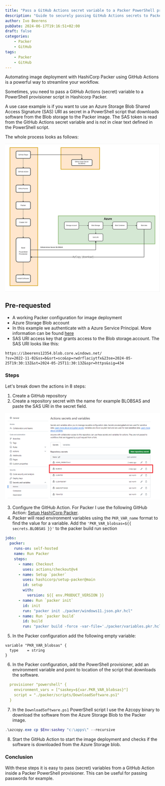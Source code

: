 ```yaml
---
title: "Pass a GitHub Actions secret variable to a Packer PowerShell provider"
description: "Guide to securely passing GitHub Actions secrets to Packer PowerShell provisioner scripts."
author: Ivo Beerens
pubDate: 2024-06-17T19:16:51+02:00
draft: false
categories:
    - Packer
    - GitHub
tags:
    - Packer
    - GitHub
---
```


Automating image deployment with HashiCorp Packer using GitHub Actions is a powerful way to streamline your workflow.

Sometimes, you need to pass a GitHub Actions (secret) variable to a PowerShell provisioner script in Hashicorp Packer.

A use case example is if you want to use an Azure Storage Blob Shared Access Signature (SAS) URI as secret in a PowerShell script that downloads software from the Blob storage to the Packer image.
The SAS token is read from the GitHub Actions secret variable and is not in clear text defined in the PowerShell script.

The whole process looks as follows:

![GitHub Actions Secrets](images/github.jpg)

## Pre-requested
- A working Packer configuration for image deployment
- Azure Storage Blob account
- In this example we authenticate with a Azure Service Principal. More information can be found [here](https://developer.hashicorp.com/packer/integrations/hashicorp/azure)
- SAS URI access key that grants access to the Blob storage.account. The SAS URI looks like this:
```
https://ibeerens12354.blob.core.windows.net/
?sv=2022-11-02&ss=b&srt=sco&sp=rwdrflaciytfx&23se=2024-05-25T19:30:13Z&st=2024-05-25T11:30:13Z&spr=https&sig=434
```

### Steps
Let's break down the actions in 8 steps:
1. Create a GitHub repository
2. Create a repository secret with the name for example BLOBSAS and paste the SAS URI in the secret field.

![GitHub Actions Secrets](images/1.png)

3. Configure the GitHub Action. For Packer I use the following GitHub Action: [Setup HashiCorp Packer](https://github.com/marketplace/actions/setup-hashicorp-packer).
4. Packer will read environment variables using the  `PKR_VAR_name` format to find the value for a variable. Add the `'PKR_VAR_blobsas=${{ secrets.BLOBSAS }}'` to the packer build run section

```yaml
jobs:
  packer:
    runs-on: self-hosted
    name: Run Packer
    steps:
      - name: Checkout
        uses: actions/checkout@v4
      - name: Setup `packer`
        uses: hashicorp/setup-packer@main
        id: setup
        with:
          version: ${{ env.PRODUCT_VERSION }}
      - name: Run `packer init`
        id: init
        run: "packer init ./packer/windows11.json.pkr.hcl"
      - name: Run `packer build`
        id: build
        run: "packer build -force -var-file='./packer/variables.pkr.hcl' -var 'client_id=${{ secrets.CLIENTID }}' -var 'client_secret= ${{ secrets.CLIENTSECRET }}' -var 'subscription_id=${{ secrets.SUBSCRIPTIONID }}' -var 'tenant_id=${{ secrets.TENANTID }}' -var 'PKR_VAR_blobsas=${{ secrets.BLOBSAS }}' './packer/windows11.json.pkr.hcl'"
```

5. In the Packer configuration add the following empty variable:

```hcl
variable "PKR_VAR_blobsas" {
  type    = string
}
```

6. In the Packer configuration, add the PowerShell provisioner, add an environment variable and point to location of the script that downloads the software.

```yaml
  provisioner "powershell" {
    environment_vars = ["saskey=${var.PKR_VAR_blobsas}"]
    script = "./packer/scripts/DownloadSoftware.ps1"
  }
```

7. In the `DownloadSoftware.ps1` PowerShell script I use the Azcopy  binary to download the software from the Azure Storage Blob to the Packer image.

```powershell
.\azcopy.exe cp $Env:saskey "c:\apps\" --recursive
```

8. Start the GitHub Action to start the image deployment and checks if the software is downloaded from the Azure Storage blob.

### Conclusion

With these steps it is easy to pass (secret) variables from a GitHub Action inside a Packer PowerShell provisioner. This can be useful for passing passwords for example.